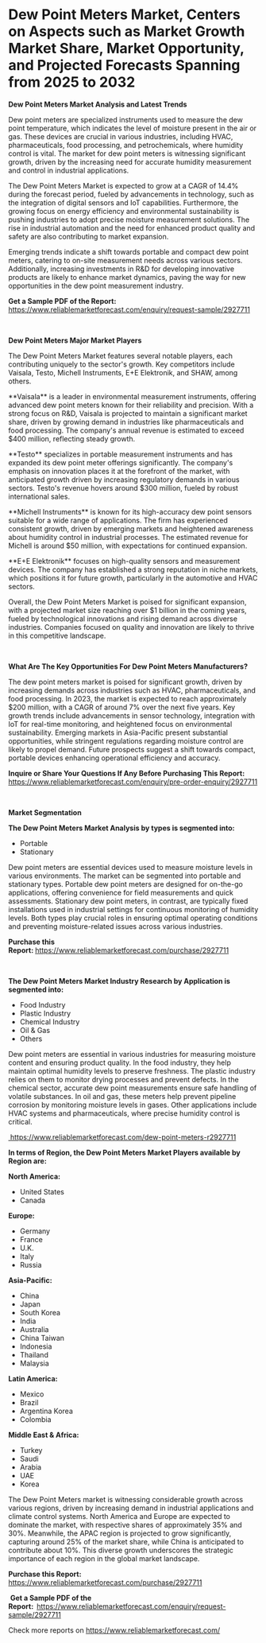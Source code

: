 <p><h1>Dew Point Meters Market, Centers on Aspects such as Market Growth Market Share, Market Opportunity, and Projected Forecasts Spanning from 2025 to 2032</h1></p><p><strong>Dew Point Meters Market Analysis and Latest Trends</strong></p>
<p><p>Dew point meters are specialized instruments used to measure the dew point temperature, which indicates the level of moisture present in the air or gas. These devices are crucial in various industries, including HVAC, pharmaceuticals, food processing, and petrochemicals, where humidity control is vital. The market for dew point meters is witnessing significant growth, driven by the increasing need for accurate humidity measurement and control in industrial applications.</p><p>The Dew Point Meters Market is expected to grow at a CAGR of 14.4% during the forecast period, fueled by advancements in technology, such as the integration of digital sensors and IoT capabilities. Furthermore, the growing focus on energy efficiency and environmental sustainability is pushing industries to adopt precise moisture measurement solutions. The rise in industrial automation and the need for enhanced product quality and safety are also contributing to market expansion. </p><p>Emerging trends indicate a shift towards portable and compact dew point meters, catering to on-site measurement needs across various sectors. Additionally, increasing investments in R&D for developing innovative products are likely to enhance market dynamics, paving the way for new opportunities in the dew point measurement industry.</p></p>
<p><strong>Get a Sample PDF of the Report:&nbsp;</strong> <a href="https://www.reliablemarketforecast.com/enquiry/request-sample/2927711?utm_campaign=2820&utm_medium=2&utm_source=Github&utm_content=ia&utm_term=12032025&utm_id=dew-point-meters">https://www.reliablemarketforecast.com/enquiry/request-sample/2927711</a></p>
<p>&nbsp;</p>
<p><strong>Dew Point Meters Major Market Players</strong></p>
<p><p>The Dew Point Meters Market features several notable players, each contributing uniquely to the sector's growth. Key competitors include Vaisala, Testo, Michell Instruments, E+E Elektronik, and SHAW, among others.</p><p>**Vaisala** is a leader in environmental measurement instruments, offering advanced dew point meters known for their reliability and precision. With a strong focus on R&D, Vaisala is projected to maintain a significant market share, driven by growing demand in industries like pharmaceuticals and food processing. The company's annual revenue is estimated to exceed $400 million, reflecting steady growth.</p><p>**Testo** specializes in portable measurement instruments and has expanded its dew point meter offerings significantly. The company's emphasis on innovation places it at the forefront of the market, with anticipated growth driven by increasing regulatory demands in various sectors. Testo's revenue hovers around $300 million, fueled by robust international sales.</p><p>**Michell Instruments** is known for its high-accuracy dew point sensors suitable for a wide range of applications. The firm has experienced consistent growth, driven by emerging markets and heightened awareness about humidity control in industrial processes. The estimated revenue for Michell is around $50 million, with expectations for continued expansion.</p><p>**E+E Elektronik** focuses on high-quality sensors and measurement devices. The company has established a strong reputation in niche markets, which positions it for future growth, particularly in the automotive and HVAC sectors.</p><p>Overall, the Dew Point Meters Market is poised for significant expansion, with a projected market size reaching over $1 billion in the coming years, fueled by technological innovations and rising demand across diverse industries. Companies focused on quality and innovation are likely to thrive in this competitive landscape.</p></p>
<p>&nbsp;</p>
<p><strong>What Are The Key Opportunities For Dew Point Meters Manufacturers?</strong></p>
<p><p>The dew point meters market is poised for significant growth, driven by increasing demands across industries such as HVAC, pharmaceuticals, and food processing. In 2023, the market is expected to reach approximately $200 million, with a CAGR of around 7% over the next five years. Key growth trends include advancements in sensor technology, integration with IoT for real-time monitoring, and heightened focus on environmental sustainability. Emerging markets in Asia-Pacific present substantial opportunities, while stringent regulations regarding moisture control are likely to propel demand. Future prospects suggest a shift towards compact, portable devices enhancing operational efficiency and accuracy.</p></p>
<p><strong>Inquire or Share Your Questions If Any Before Purchasing This Report:</strong> <a href="https://www.reliablemarketforecast.com/enquiry/pre-order-enquiry/2927711?utm_campaign=2820&utm_medium=2&utm_source=Github&utm_content=ia&utm_term=12032025&utm_id=dew-point-meters">https://www.reliablemarketforecast.com/enquiry/pre-order-enquiry/2927711</a></p>
<p>&nbsp;</p>
<p><strong>Market Segmentation</strong></p>
<p><strong>The Dew Point Meters Market Analysis by types is segmented into:</strong></p>
<p><ul><li>Portable</li><li>Stationary</li></ul></p>
<p><p>Dew point meters are essential devices used to measure moisture levels in various environments. The market can be segmented into portable and stationary types. Portable dew point meters are designed for on-the-go applications, offering convenience for field measurements and quick assessments. Stationary dew point meters, in contrast, are typically fixed installations used in industrial settings for continuous monitoring of humidity levels. Both types play crucial roles in ensuring optimal operating conditions and preventing moisture-related issues across various industries.</p></p>
<p><strong>Purchase this Report:&nbsp;</strong><a href="https://www.reliablemarketforecast.com/purchase/2927711?utm_campaign=2820&utm_medium=2&utm_source=Github&utm_content=ia&utm_term=12032025&utm_id=dew-point-meters">https://www.reliablemarketforecast.com/purchase/2927711</a></p>
<p>&nbsp;</p>
<p><strong>The Dew Point Meters Market Industry Research by Application is segmented into:</strong></p>
<p><ul><li>Food Industry</li><li>Plastic Industry</li><li>Chemical Industry</li><li>Oil & Gas</li><li>Others</li></ul></p>
<p><p>Dew point meters are essential in various industries for measuring moisture content and ensuring product quality. In the food industry, they help maintain optimal humidity levels to preserve freshness. The plastic industry relies on them to monitor drying processes and prevent defects. In the chemical sector, accurate dew point measurements ensure safe handling of volatile substances. In oil and gas, these meters help prevent pipeline corrosion by monitoring moisture levels in gases. Other applications include HVAC systems and pharmaceuticals, where precise humidity control is critical.</p></p>
<p><a href="https://www.reliablemarketforecast.com/dew-point-meters-r2927711?utm_campaign=2820&utm_medium=2&utm_source=Github&utm_content=ia&utm_term=12032025&utm_id=dew-point-meters">&nbsp;https://www.reliablemarketforecast.com/dew-point-meters-r2927711</a></p>
<p><strong>In terms of Region, the Dew Point Meters Market Players available by Region are:</strong></p>
<p>
    <p> <strong> North America: </strong>
        <ul>
            <li>United States</li>
            <li>Canada</li>
        </ul>
        </p> 
    <p> <strong> Europe: </strong>
        <ul>
            <li>Germany</li>
            <li>France</li>
            <li>U.K.</li>
            <li>Italy</li>
            <li>Russia</li>
        </ul>
        </p> 
    <p> <strong> Asia-Pacific: </strong>
        <ul>
            <li>China</li>
            <li>Japan</li>
            <li>South Korea</li>
            <li>India</li>
            <li>Australia</li>
            <li>China Taiwan</li>
            <li>Indonesia</li>
            <li>Thailand</li>
            <li>Malaysia</li>
        </ul>
        </p> 
    <p> <strong> Latin America: </strong>
        <ul>
            <li>Mexico</li>
            <li>Brazil</li>
            <li>Argentina Korea</li>
            <li>Colombia</li>
        </ul>
        </p> 
    <p> <strong> Middle East & Africa: </strong>
        <ul>
            <li>Turkey</li>
            <li>Saudi</li>
            <li>Arabia</li>
            <li>UAE</li>
            <li>Korea</li>
        </ul>
    </p>
    </p>
<p><p>The Dew Point Meters market is witnessing considerable growth across various regions, driven by increasing demand in industrial applications and climate control systems. North America and Europe are expected to dominate the market, with respective shares of approximately 35% and 30%. Meanwhile, the APAC region is projected to grow significantly, capturing around 25% of the market share, while China is anticipated to contribute about 10%. This diverse growth underscores the strategic importance of each region in the global market landscape.</p></p>
<p><strong>Purchase this Report: </strong><a href="https://www.reliablemarketforecast.com/purchase/2927711?utm_campaign=2820&utm_medium=2&utm_source=Github&utm_content=ia&utm_term=12032025&utm_id=dew-point-meters">https://www.reliablemarketforecast.com/purchase/2927711</a></p>
<p>&nbsp;<strong>Get a Sample PDF of the Report:&nbsp;&nbsp;</strong><a href="https://www.reliablemarketforecast.com/enquiry/request-sample/2927711?utm_campaign=2820&utm_medium=2&utm_source=Github&utm_content=ia&utm_term=12032025&utm_id=dew-point-meters">https://www.reliablemarketforecast.com/enquiry/request-sample/2927711</a></p>
<p><strong></strong></p>
<p>Check more reports on <a href="https://www.reliablemarketforecast.com/?utm_campaign=2820&utm_medium=2&utm_source=Github&utm_content=ia&utm_term=12032025&utm_id=dew-point-meters">https://www.reliablemarketforecast.com/</a></p>